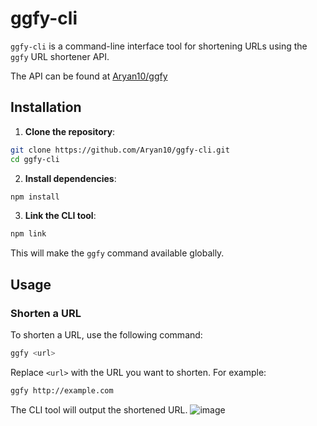 # ggfy-cli

`ggfy-cli` is a command-line interface tool for shortening URLs using the `ggfy` URL shortener API.

The API can be found at [Aryan10/ggfy](https://github.com/Aryan10/ggfy)

## Installation

1. **Clone the repository**:

```bash
git clone https://github.com/Aryan10/ggfy-cli.git
cd ggfy-cli
```

2. **Install dependencies**:

```bash
npm install
```

3. **Link the CLI tool**:

```bash
npm link
```

This will make the `ggfy` command available globally.

## Usage

### Shorten a URL

To shorten a URL, use the following command:

```bash
ggfy <url>
```

Replace `<url>` with the URL you want to shorten. For example:



```bash
ggfy http://example.com
```

The CLI tool will output the shortened URL.
![image](https://github.com/user-attachments/assets/1775d918-056a-4235-b9ad-d07718211bee)
